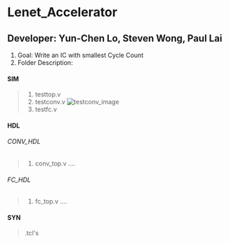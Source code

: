 # Lenet_Accelerator
## Developer: Yun-Chen Lo, Steven Wong, Paul Lai
1. Goal: Write an IC with smallest Cycle Count
2. Folder Description:

#### SIM
> 1. testtop.v
> 2. testconv.v
![testconv_image](https://drive.google.com/file/d/1zl0vuth2WES7RWnEzw0jJHrYNYmlhRqI/view?usp=sharing)
> 3. testfc.v
#### HDL
###### CONV_HDL
> 1. conv_top.v
> ....
###### FC_HDL
> 1. fc_top.v
> ....
#### SYN
> .tcl's